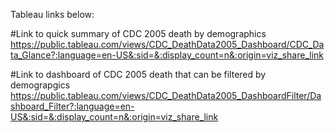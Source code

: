 Tableau links below:

#Link to quick summary of CDC 2005 death by demographics
https://public.tableau.com/views/CDC_DeathData2005_Dashboard/CDC_Data_Glance?:language=en-US&:sid=&:display_count=n&:origin=viz_share_link

#Link to dashboard of CDC 2005 death that can be filtered by demograpgics
https://public.tableau.com/views/CDC_DeathData2005_DashboardFilter/Dashboard_Filter?:language=en-US&:sid=&:display_count=n&:origin=viz_share_link
